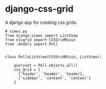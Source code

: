 # django-css-grid
A django app for creating css grids

    # views.py
    from django.views import ListView
    from cssgrid import CSSGridMixin
    from .models import Poll
    
    
    class PollsListView(CSSGridMixin, ListView):
        
        queryset = Poll.objects.all()
        css_grid = [
          ['header', 'header', 'header],
          ['sidebar', 'content', 'content']
        ]
        
